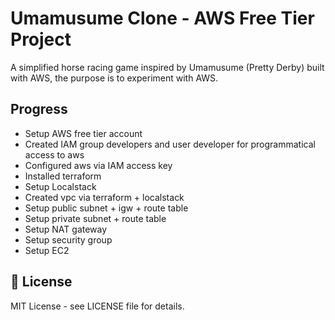 # Umamusume Clone - AWS Free Tier Project

A simplified horse racing game inspired by Umamusume (Pretty Derby) built with AWS, the purpose is to experiment with AWS.

## Progress
- Setup AWS free tier account
- Created IAM group developers and user developer for programmatical access to aws
- Configured aws via IAM access key
- Installed terraform
- Setup Localstack
- Created vpc via terraform + localstack
- Setup public subnet + igw + route table
- Setup private subnet + route table
- Setup NAT gateway
- Setup security group
- Setup EC2

## 📄 License
MIT License - see LICENSE file for details.